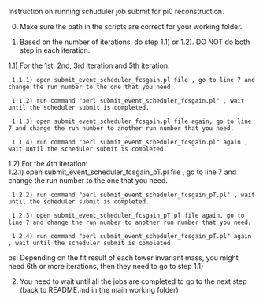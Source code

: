Instruction on running schuduler job submit for pi0 reconstruction.

0) Make sure the path in the scripts are correct for your working folder.

1) Based on the number of iterations, do step 1.1) or 1.2). DO NOT do both step in each iteration.

1.1) For the 1st, 2nd, 3rd iteration and 5th iteration: 

	 1.1.1) open submit_event_scheduler_fcsgain.pl file , go to line 7 and change the run number to the one that you need.

	 1.1.2) run command "perl submit_event_scheduler_fcsgain.pl" , wait until the scheduler submit is completed.

	 1.1.3) open submit_event_scheduler_fcsgain.pl file again, go to line 7 and change the run number to another run number that you need.

	 1.1.4) run command "perl submit_event_scheduler_fcsgain.pl" again , wait until the scheduler submit is completed.

1.2) For the 4th iteration:  
	 1.2.1) open submit_event_scheduler_fcsgain_pT.pl file , go to line 7 and change the run number to the one that you need.

	 1.2.2) run command "perl submit_event_scheduler_fcsgain_pT.pl" , wait until the scheduler submit is completed.

	 1.2.3) open submit_event_scheduler_fcsgain_pT.pl file again, go to line 7 and change the run number to another run number that you need.

	 1.2.4) run command "perl submit_event_scheduler_fcsgain_pT.pl" again , wait until the scheduler submit is completed.

ps: Depending on the fit result of each tower invariant mass, you might need 6th or more iterations, then they need to go to step 1.1)


2) You need to wait until all the jobs are completed to go to the next step (back to README.md in the main working folder)






